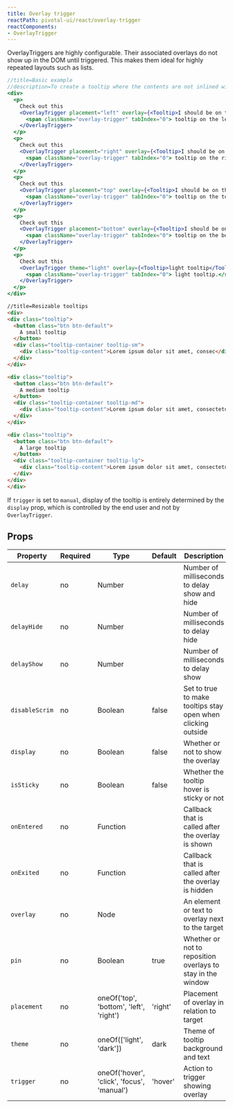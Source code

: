 ```yaml
---
title: Overlay trigger
reactPath: pivotal-ui/react/overlay-trigger
reactComponents:
- OverlayTrigger
---
```


OverlayTriggers are highly configurable. Their associated overlays do not show up in the DOM until triggered.
This makes them ideal for highly repeated layouts such as lists.

```jsx
//title=Basic example
//description=To create a tooltip where the contents are not inlined with the triggering element itself, use the OverlayTrigger component. If the `overlay` property passed into the `OverlayTrigger` will be displayed on hover, this is where the `Tooltip` can be used. This can be useful in situations where you want to have many different elements trigger the same tooltip. Tooltips are placed using the `placement` property on `OverlayTrigger`.
<div>
  <p>
    Check out this
    <OverlayTrigger placement="left" overlay={<Tooltip>I should be on the left</Tooltip>}>
      <span className="overlay-trigger" tabIndex="0"> tooltip on the left.</span>
    </OverlayTrigger>
  </p>
  <p>
    Check out this
    <OverlayTrigger placement="right" overlay={<Tooltip>I should be on the right</Tooltip>}>
      <span className="overlay-trigger" tabIndex="0"> tooltip on the right.</span>
    </OverlayTrigger>
  </p>
  <p>
    Check out this
    <OverlayTrigger placement="top" overlay={<Tooltip>I should be on the top</Tooltip>}>
      <span className="overlay-trigger" tabIndex="0"> tooltip on the top.</span>
    </OverlayTrigger>
  </p>
  <p>
    Check out this
    <OverlayTrigger placement="bottom" overlay={<Tooltip>I should be on the bottom</Tooltip>}>
      <span className="overlay-trigger" tabIndex="0"> tooltip on the bottom.</span>
    </OverlayTrigger>
  </p>
  <p>
    Check out this
    <OverlayTrigger theme="light" overlay={<Tooltip>light tooltip</Tooltip>}>
      <span className="overlay-trigger" tabIndex="0"> light tooltip.</span>
    </OverlayTrigger>
  </p>
</div>
```

```html
//title=Resizable tooltips
<div>
<div class="tooltip">
  <button class="btn btn-default">
    A small tooltip
  </button>
  <div class="tooltip-container tooltip-sm">
    <div class="tooltip-content">Lorem ipsum dolor sit amet, consec</div>
  </div>
</div>

<div class="tooltip">
  <button class="btn btn-default">
    A medium tooltip
  </button>
  <div class="tooltip-container tooltip-md">
    <div class="tooltip-content">Lorem ipsum dolor sit amet, consectetur adipiscing elit, sed do eiusmod tempor</div>
  </div>
</div>

<div class="tooltip">
  <button class="btn btn-default">
    A large tooltip
  </button>
  <div class="tooltip-container tooltip-lg">
    <div class="tooltip-content">Lorem ipsum dolor sit amet, consectetur adipiscing elit, sed do eiusmod tempor incididunt ut labore et dolore magna aliqua.</div>
  </div>
</div>
</div>
```

If `trigger` is set to `manual`, display of the tooltip is entirely determined by the `display` prop,
which is controlled by the end user and not by `OverlayTrigger`.

## Props

Property       | Required | Type                                       | Default | Description
---------------|----------|--------------------------------------------|---------|---------------------------------------
`delay`        | no       | Number                                     |         | Number of milliseconds to delay show and hide
`delayHide`    | no       | Number                                     |         | Number of milliseconds to delay hide
`delayShow`    | no       | Number                                     |         | Number of milliseconds to delay show
`disableScrim` | no       | Boolean                                    | false   | Set to true to make tooltips stay open when clicking outside
`display`      | no       | Boolean                                    | false   | Whether or not to show the overlay
`isSticky`     | no       | Boolean                                    | false   | Whether the tooltip hover is sticky or not
`onEntered`    | no       | Function                                   |         | Callback that is called after the overlay is shown
`onExited`     | no       | Function                                   |         | Callback that is called after the overlay is hidden
`overlay`      | no       | Node                                       |         | An element or text to overlay next to the target
`pin`          | no       | Boolean                                    | true    | Whether or not to reposition overlays to stay in the window
`placement`    | no       | oneOf('top', 'bottom', 'left', 'right')    | 'right' | Placement of overlay in relation to target
`theme`        | no       | oneOf(['light', 'dark'])                   | dark    | Theme of tooltip background and text
`trigger`      | no       | oneOf('hover', 'click', 'focus', 'manual') | 'hover' | Action to trigger showing overlay
